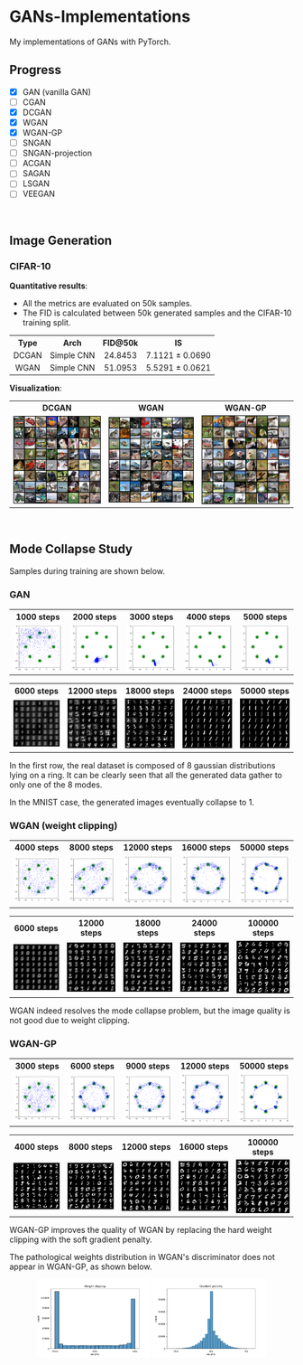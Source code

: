# GANs-Implementations

My implementations of GANs with PyTorch.



## Progress

- [x] GAN (vanilla GAN)
- [ ] CGAN
- [x] DCGAN
- [x] WGAN
- [x] WGAN-GP
- [ ] SNGAN
- [ ] SNGAN-projection
- [ ] ACGAN
- [ ] SAGAN
- [ ] LSGAN
- [ ] VEEGAN

<br/>



## Image Generation



### CIFAR-10

**Quantitative results**:

- All the metrics are evaluated on 50k samples.
- The FID is calculated between 50k generated samples and the CIFAR-10 training split.

<table style="text-align: center">
    <tr>
        <th>Type</th>
        <th>Arch</th>
        <th>FID@50k</th>
        <th>IS</th>
    </tr>
    <tr>
        <td>DCGAN</td>
        <td>Simple CNN</td>
        <td>24.8453</td>
        <td>7.1121 ± 0.0690</td>
    </tr>
    <tr>
        <td>WGAN</td>
        <td>Simple CNN</td>
        <td>51.0953</td>
        <td>5.5291 ± 0.0621</td>
    </tr>
</table>

**Visualization**:

<table style="text-align: center">
    <tr>
        <th>DCGAN</th>
        <th>WGAN</th>
        <th>WGAN-GP</th>
    </tr>
    <tr>
        <td><img src="./assets/dcgan-cifar10.png"></td>
        <td><img src="./assets/wgan-cifar10.png"></td>
        <td><img src="./assets/wgan-gp-cifar10.png"></td>
    </tr>
</table>



<br/>



## Mode Collapse Study

Samples during training are shown below.



### GAN

<table style="text-align: center">
    <tr>
        <th>1000 steps</th>
        <th>2000 steps</th>
        <th>3000 steps</th>
        <th>4000 steps</th>
        <th>5000 steps</th>
    </tr>
    <tr>
        <td><img src="./assets/gan/ring8/step000999.png" ></td>
        <td><img src="./assets/gan/ring8/step001999.png" ></td>
        <td><img src="./assets/gan/ring8/step002999.png" ></td>
        <td><img src="./assets/gan/ring8/step003999.png" ></td>
        <td><img src="./assets/gan/ring8/step004999.png" ></td>
    </tr>
</table>

<table style="text-align: center">
    <tr>
        <th>6000 steps</th>
        <th>12000 steps</th>
        <th>18000 steps</th>
        <th>24000 steps</th>
        <th>50000 steps</th>
    </tr>
    <tr>
        <td><img src="./assets/gan/mnist/step005999.png" ></td>
        <td><img src="./assets/gan/mnist/step011999.png" ></td>
        <td><img src="./assets/gan/mnist/step017999.png" ></td>
        <td><img src="./assets/gan/mnist/step023999.png" ></td>
        <td><img src="./assets/gan/mnist/step049999.png" ></td>
    </tr>
</table>

In the first row, the real dataset is composed of 8 gaussian distributions lying on a ring. It can be clearly seen that all the generated data gather to only one of the 8 modes.

In the MNIST case, the generated images eventually collapse to 1.



### WGAN (weight clipping)

<table style="text-align: center">
    <tr>
        <th>4000 steps</th>
        <th>8000 steps</th>
        <th>12000 steps</th>
        <th>16000 steps</th>
        <th>50000 steps</th>
    </tr>
    <tr>
        <td><img src="./assets/wgan/ring8/step003999.png" ></td>
        <td><img src="./assets/wgan/ring8/step007999.png" ></td>
        <td><img src="./assets/wgan/ring8/step011999.png" ></td>
        <td><img src="./assets/wgan/ring8/step015999.png" ></td>
        <td><img src="./assets/wgan/ring8/step049999.png" ></td>
    </tr>
</table>

<table style="text-align: center">
    <tr>
        <th>6000 steps</th>
        <th>12000 steps</th>
        <th>18000 steps</th>
        <th>24000 steps</th>
        <th>100000 steps</th>
    </tr>
    <tr>
        <td><img src="./assets/wgan/mnist/step005999.png" ></td>
        <td><img src="./assets/wgan/mnist/step011999.png" ></td>
        <td><img src="./assets/wgan/mnist/step017999.png" ></td>
        <td><img src="./assets/wgan/mnist/step023999.png" ></td>
        <td><img src="./assets/wgan/mnist/step099999.png" ></td>
    </tr>
</table>

WGAN indeed resolves the mode collapse problem, but the image quality is not good due to weight clipping.



### WGAN-GP

<table style="text-align: center">
    <tr>
        <th>3000 steps</th>
        <th>6000 steps</th>
        <th>9000 steps</th>
        <th>12000 steps</th>
        <th>50000 steps</th>
    </tr>
    <tr>
        <td><img src="./assets/wgan-gp/ring8/step002999.png" ></td>
        <td><img src="./assets/wgan-gp/ring8/step005999.png" ></td>
        <td><img src="./assets/wgan-gp/ring8/step008999.png" ></td>
        <td><img src="./assets/wgan-gp/ring8/step011999.png" ></td>
        <td><img src="./assets/wgan-gp/ring8/step049999.png" ></td>
    </tr>
</table>

<table style="text-align: center">
    <tr>
        <th>4000 steps</th>
        <th>8000 steps</th>
        <th>12000 steps</th>
        <th>16000 steps</th>
        <th>100000 steps</th>
    </tr>
    <tr>
        <td><img src="./assets/wgan-gp/mnist/step003999.png" ></td>
        <td><img src="./assets/wgan-gp/mnist/step007999.png" ></td>
        <td><img src="./assets/wgan-gp/mnist/step011999.png" ></td>
        <td><img src="./assets/wgan-gp/mnist/step015999.png" ></td>
        <td><img src="./assets/wgan-gp/mnist/step099999.png" ></td>
    </tr>
</table>
WGAN-GP improves the quality of WGAN by replacing the hard weight clipping with the soft gradient penalty.

The pathological weights distribution in WGAN's discriminator does not appear in WGAN-GP, as shown below.

<p style="text-align: center">
    <img src="./assets/wgan_stats.png" width=40% />
    <img src="./assets/wgan_gp_stats.png" width=40% />
</p>


